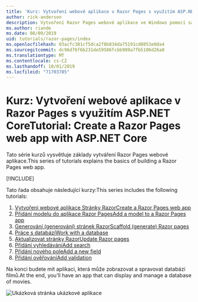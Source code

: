 ```yaml
---
title: 'Kurz: Vytvoření webové aplikace v Razor Pages s využitím ASP.NET Core'
author: rick-anderson
description: Vytvoření Razor Pages webové aplikace ve Windows pomocí sady Visual Studio, ASP.NET Core a EF Core.
ms.author: riande
ms.date: 08/09/2019
uid: tutorials/razor-pages/index
ms.openlocfilehash: 03acfc381cf5dca2f8b834da75191cd8053e0da4
ms.sourcegitcommit: dc96d76f6b231de59586fcbb989a7fb5106d26a8
ms.translationtype: MT
ms.contentlocale: cs-CZ
ms.lasthandoff: 10/01/2019
ms.locfileid: "71703785"
---
```

# <a name="tutorial-create-a-razor-pages-web-app-with-aspnet-core"></a><span data-ttu-id="8db2c-103">Kurz: Vytvoření webové aplikace v Razor Pages s využitím ASP.NET Core</span><span class="sxs-lookup"><span data-stu-id="8db2c-103">Tutorial: Create a Razor Pages web app with ASP.NET Core</span></span>

<span data-ttu-id="8db2c-104">Tato série kurzů vysvětluje základy vytváření Razor Pages webové aplikace.</span><span class="sxs-lookup"><span data-stu-id="8db2c-104">This series of tutorials explains the basics of building a Razor Pages web app.</span></span> 

[!INCLUDE[](~/includes/advancedRP.md)]

<span data-ttu-id="8db2c-105">Tato řada obsahuje následující kurzy:</span><span class="sxs-lookup"><span data-stu-id="8db2c-105">This series includes the following tutorials:</span></span>

1. [<span data-ttu-id="8db2c-106">Vytvoření webové aplikace Stránky Razor</span><span class="sxs-lookup"><span data-stu-id="8db2c-106">Create a Razor Pages web app</span></span>](xref:tutorials/razor-pages/razor-pages-start)
1. [<span data-ttu-id="8db2c-107">Přidání modelu do aplikace Razor Pages</span><span class="sxs-lookup"><span data-stu-id="8db2c-107">Add a model to a Razor Pages app</span></span>](xref:tutorials/razor-pages/model)
1. [<span data-ttu-id="8db2c-108">Generování (generování) stránek Razor</span><span class="sxs-lookup"><span data-stu-id="8db2c-108">Scaffold (generate) Razor pages</span></span>](xref:tutorials/razor-pages/page)
1. [<span data-ttu-id="8db2c-109">Práce s databází</span><span class="sxs-lookup"><span data-stu-id="8db2c-109">Work with a database</span></span>](xref:tutorials/razor-pages/sql)
1. [<span data-ttu-id="8db2c-110">Aktualizovat stránky Razor</span><span class="sxs-lookup"><span data-stu-id="8db2c-110">Update Razor pages</span></span>](xref:tutorials/razor-pages/da1)
1. [<span data-ttu-id="8db2c-111">Přidání vyhledávání</span><span class="sxs-lookup"><span data-stu-id="8db2c-111">Add search</span></span>](xref:tutorials/razor-pages/search)
1. [<span data-ttu-id="8db2c-112">Přidání nového pole</span><span class="sxs-lookup"><span data-stu-id="8db2c-112">Add a new field</span></span>](xref:tutorials/razor-pages/new-field)
1. [<span data-ttu-id="8db2c-113">Přidání ověřování</span><span class="sxs-lookup"><span data-stu-id="8db2c-113">Add validation</span></span>](xref:tutorials/razor-pages/validation)

<span data-ttu-id="8db2c-114">Na konci budete mít aplikaci, která může zobrazovat a spravovat databázi filmů.</span><span class="sxs-lookup"><span data-stu-id="8db2c-114">At the end, you'll have an app that can display and manage a database of movies.</span></span>

![Ukázková stránka ukázkové aplikace](index/_static/sample-page.png)
